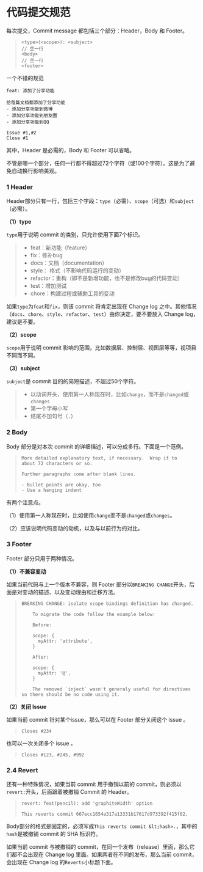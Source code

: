 # 代码提交规范
每次提交，Commit message 都包括三个部分：Header，Body 和 Footer。

> ```
> <type>(<scope>): <subject>
> // 空一行
> <body>
> // 空一行
> <footer>
> ```

一个不错的规范
```
feat: 添加了分享功能

给每篇文档都添加了分享功能
- 添加分享功能到微博
- 添加分享功能到朋友圈
- 添加分享功能到QQ

Issue #1,#2
Close #1

```

其中，Header 是必需的，Body 和 Footer 可以省略。

不管是哪一个部分，任何一行都不得超过72个字符（或100个字符）。这是为了避免自动换行影响美观。

### 1 Header

Header部分只有一行，包括三个字段：`type`（必需）、`scope`（可选）和`subject`（必需）。

**（1）type**

`type`用于说明 commit 的类别，只允许使用下面7个标识。

> - feat：新功能（feature）
> - fix：修补bug
> - docs：文档（documentation）
> - style： 格式（不影响代码运行的变动）
> - refactor：重构（即不是新增功能，也不是修改bug的代码变动）
> - test：增加测试
> - chore：构建过程或辅助工具的变动

如果`type`为`feat`和`fix`，则该 commit 将肯定出现在 Change log 之中。其他情况（`docs`、`chore`、`style`、`refactor`、`test`）由你决定，要不要放入 Change log，建议是不要。

**（2）scope**

`scope`用于说明 commit 影响的范围，比如数据层、控制层、视图层等等，视项目不同而不同。

**（3）subject**

`subject`是 commit 目的的简短描述，不超过50个字符。

> - 以动词开头，使用第一人称现在时，比如`change`，而不是`changed`或`changes`
> - 第一个字母小写
> - 结尾不加句号（`.`）

### 2 Body

Body 部分是对本次 commit 的详细描述，可以分成多行。下面是一个范例。

> ```
> More detailed explanatory text, if necessary.  Wrap it to 
> about 72 characters or so. 
> 
> Further paragraphs come after blank lines.
> 
> - Bullet points are okay, too
> - Use a hanging indent
> ```

有两个注意点。

（1）使用第一人称现在时，比如使用`change`而不是`changed`或`changes`。

（2）应该说明代码变动的动机，以及与以前行为的对比。

### 3 Footer

Footer 部分只用于两种情况。

**（1）不兼容变动**

如果当前代码与上一个版本不兼容，则 Footer 部分以`BREAKING CHANGE`开头，后面是对变动的描述、以及变动理由和迁移方法。

> ```
> BREAKING CHANGE: isolate scope bindings definition has changed.
> 
>     To migrate the code follow the example below:
> 
>     Before:
> 
>     scope: {
>       myAttr: 'attribute',
>     }
> 
>     After:
> 
>     scope: {
>       myAttr: '@',
>     }
> 
>     The removed `inject` wasn't generaly useful for directives so there should be no code using it.
> ```

**（2）关闭 Issue**

如果当前 commit 针对某个issue，那么可以在 Footer 部分关闭这个 issue 。

> ```
> Closes #234
> ```

也可以一次关闭多个 issue 。

> ```
> Closes #123, #245, #992
> ```

### 2.4 Revert

还有一种特殊情况，如果当前 commit 用于撤销以前的 commit，则必须以`revert:`开头，后面跟着被撤销 Commit 的 Header。

> ```
> revert: feat(pencil): add 'graphiteWidth' option
> 
> This reverts commit 667ecc1654a317a13331b17617d973392f415f02.
> ```

Body部分的格式是固定的，必须写成`This reverts commit &lt;hash>.`，其中的`hash`是被撤销 commit 的 SHA 标识符。

如果当前 commit 与被撤销的 commit，在同一个发布（release）里面，那么它们都不会出现在 Change log 里面。如果两者在不同的发布，那么当前 commit，会出现在 Change log 的`Reverts`小标题下面。

